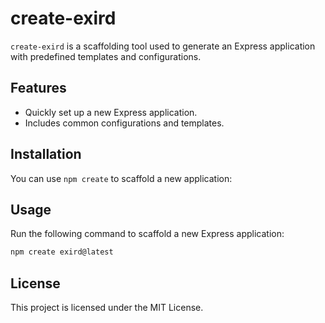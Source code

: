 # create-exird

`create-exird` is a scaffolding tool used to generate an Express application with predefined templates and configurations.

## Features
- Quickly set up a new Express application.
- Includes common configurations and templates.

## Installation
You can use `npm create` to scaffold a new application:



## Usage
Run the following command to scaffold a new Express application:

```bash
npm create exird@latest
```
<!-- # npm create exird@latest my-app -->
<!-- This will create a new directory called my-app with the scaffolded application. -->

## License
This project is licensed under the MIT License.